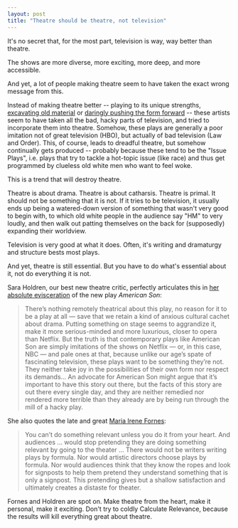 ```yaml
---
layout: post
title: "Theatre should be theatre, not television"
---
```

It's no secret that, for the most part, television is way, way better than theatre.

The shows are more diverse, more exciting, more deep, and more accessible.

And yet, a lot of people making theatre seem to have taken the exact wrong message from this.

Instead of making theatre better -- playing to its unique strengths, [excavating old material](http://www.vulture.com/2018/10/theater-oklahoma-where-storm-clouds-loom-above-the-plain.html) or [daringly pushing the form forward](http://www.vulture.com/2018/06/reviewing-fairview-a-play-that-almost-demands-that-i-dont.html) -- these artists seem to have taken all the bad, hacky parts of television, and tried to incorporate them into theatre. Somehow, these plays are generally a poor imitation not of great television (HBO), but actually of bad television (Law and Order). This, of course, leads to dreadful theatre, but somehow continually gets produced -- probably because these tend to be the "Issue Plays", i.e. plays that try to tackle a hot-topic issue (like race) and thus get programmed by clueless old white men who want to feel woke.

This is a trend that will destroy theatre.

Theatre is about drama. Theatre is about catharsis. Theatre is primal. It should not be something that it is not. If it tries to be television, it usually ends up being a watered-down version of something that wasn't very good to begin with, to which old white people in the audience say "HM" to very loudly, and then walk out patting themselves on the back for (supposedly) expanding their worldview.

Television is very good at what it does. Often, it's writing and dramaturgy and structure bests most plays.

And yet, theatre is still essential. But you have to do what's essential about it, not do everything it is not.

Sara Holdren, our best new theatre critic, perfectly articulates this in [her absolute evisceration](http://www.vulture.com/2018/11/theater-review-the-good-intentions-of-american-son.html) of the new play *American Son*:

> There’s nothing remotely theatrical about this play, no reason for it to be a play at all — save that we retain a kind of anxious cultural cachet about drama. Putting something on stage seems to aggrandize it, make it more serious-minded and more luxurious, closer to opera than Netflix. But the truth is that contemporary plays like American Son are simply imitations of the shows on Netflix — or, in this case, NBC — and pale ones at that, because unlike our age’s spate of fascinating television, these plays want to be something they’re not. They neither take joy in the possibilities of their own form nor respect its demands...
> An advocate for American Son might argue that it’s important to have this story out there, but the facts of this story are out there every single day, and they are neither remedied nor rendered more terrible than they already are by being run through the mill of a hacky play.

She also quotes the late and great [Maria Irene Fornes](https://en.wikipedia.org/wiki/Mar%C3%ADa_Irene_Fornés):

> You can’t do something relevant unless you do it from your heart. And audiences … would stop pretending they are doing something relevant by going to the theater … There would not be writers writing plays by formula. Nor would artistic directors choose plays by formula. Nor would audiences think that they know the ropes and look for signposts to help them pretend they understand something that is only a signpost. This pretending gives but a shallow satisfaction and ultimately creates a distaste for theater.

Fornes and Holdren are spot on. Make theatre from the heart, make it personal, make it exciting. Don't try to coldly Calculate Relevance, because the results will kill everything great about theatre.
